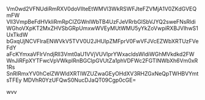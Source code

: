 Vm0wd2VFNUdiRmRXV0doVllteEtWMVl3WkRSWFJteFZVMjA1V0ZKdGVEQmFW
Vll3VmpBeFdHVkliRmRpClZGWnlWbTB4UzFJeVRrbGlSbVJYQ2sweFNsRldi
WGhoVXpKT2MxZHVSbGRpUmxwWVEyMUtWMU5yYkZoVwpiRXBJVlhwS1UxTkdW
bGxqUjNCVFlraENWVkV5TVV0U2JHUlpZMFprV0FwVFJVcEZWbXRTUzFVeFdY
aFcKYmxaVFlrVndjRll3Vmt0aU1VVjVUVlprYWxacldsWldiWGhMVkdkd2FW
WnJiRFpXYTFwcVpVWkplRnBGClpGVUtZa1phVDFWc2FGTlNWbXh6Vm0xR1Rs
SnRlRmxYV0hCelZWWldXRTlWZUZwaGEyOHdXV3RHZGxNeQpTWHBVYmtsTFEy
MDVhR0YzUFQwS0NucDJaQT09Cgp0cGE=

wvv